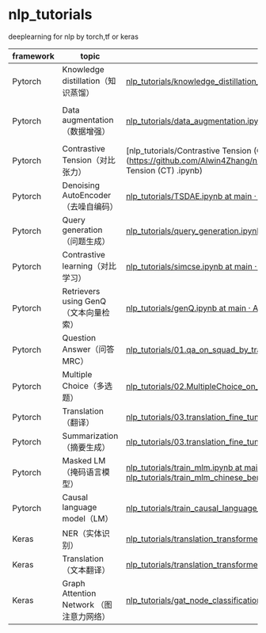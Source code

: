 # nlp_tutorials
deeplearning for nlp by torch,tf or keras

| framework | topic                                    | Current URL                                                  | Reference link                                               |
| --------- | ---------------------------------------- | ------------------------------------------------------------ | ------------------------------------------------------------ |
| Pytorch   | Knowledge distillation（知识蒸馏）       | [nlp_tutorials/knowledge_distillation_utils.ipynb at main · Alwin4Zhang/nlp_tutorials (github.com)](https://github.com/Alwin4Zhang/nlp_tutorials/blob/main/torch/knowledge_distillation_utils.ipynb) | https://github.com/AberHu/Knowledge-Distillation-Zoo         |
| Pytorch   | Data augmentation（数据增强）            | [nlp_tutorials/data_augmentation.ipynb at main · Alwin4Zhang/nlp_tutorials (github.com)](https://github.com/Alwin4Zhang/nlp_tutorials/blob/main/torch/sentence_transformers/training/data_augmentation.ipynb) | [sentence-transformers/examples/training/data_augmentation at master · UKPLab/sentence-transformers (github.com)](https://github.com/UKPLab/sentence-transformers/tree/master/examples/training/data_augmentation) |
| Pytorch   | Contrastive Tension（对比张力）          | [nlp_tutorials/Contrastive Tension (CT) .ipynb at main · Alwin4Zhang/nlp_tutorials (github.com)](https://github.com/Alwin4Zhang/nlp_tutorials/blob/main/torch/sentence_transformers/unsupervised_learning/Contrastive Tension (CT) .ipynb) | [sentence-transformers/README.md at master · UKPLab/sentence-transformers (github.com)](https://github.com/UKPLab/sentence-transformers/blob/master/examples/unsupervised_learning/CT/README.md) |
| Pytorch   | Denoising AutoEncoder（去噪自编码）      | [nlp_tutorials/TSDAE.ipynb at main · Alwin4Zhang/nlp_tutorials (github.com)](https://github.com/Alwin4Zhang/nlp_tutorials/blob/main/torch/sentence_transformers/unsupervised_learning/TSDAE.ipynb) | [sentence-transformers/README.md at master · UKPLab/sentence-transformers (github.com)](https://github.com/UKPLab/sentence-transformers/blob/master/examples/unsupervised_learning/TSDAE/README.md) |
| Pytorch   | Query generation（问题生成）             | [nlp_tutorials/query_generation.ipynb at main · Alwin4Zhang/nlp_tutorials (github.com)](https://github.com/Alwin4Zhang/nlp_tutorials/blob/main/torch/sentence_transformers/unsupervised_learning/query_generation.ipynb) | [sentence-transformers/README.md at master · UKPLab/sentence-transformers (github.com)](https://github.com/UKPLab/sentence-transformers/blob/master/examples/unsupervised_learning/query_generation/README.md) |
| Pytorch   | Contrastive learning（对比学习）         | [nlp_tutorials/simcse.ipynb at main · Alwin4Zhang/nlp_tutorials (github.com)](https://github.com/Alwin4Zhang/nlp_tutorials/blob/main/torch/sentence_transformers/unsupervised_learning/simcse.ipynb) | [sentence-transformers/README.md at master · UKPLab/sentence-transformers (github.com)](https://github.com/UKPLab/sentence-transformers/blob/master/examples/unsupervised_learning/SimCSE/README.md) |
| Pytorch   | Retrievers using GenQ （文本向量检索）   | [nlp_tutorials/genQ.ipynb at main · Alwin4Zhang/nlp_tutorials (github.com)](https://github.com/Alwin4Zhang/nlp_tutorials/blob/main/torch/sentence_transformers/genQ.ipynb) | [The Art of Asking Questions with GenQ \| Pinecone](https://www.pinecone.io/learn/genq/) |
| Pytorch   | Question Answer（问答MRC）               | [nlp_tutorials/01.qa_on_squad_by_transformers.ipynb at main · Alwin4Zhang/nlp_tutorials (github.com)](https://github.com/Alwin4Zhang/nlp_tutorials/blob/main/torch/transformers/01.qa_on_squad_by_transformers.ipynb) | [Question Answering on SQUAD - Colaboratory (google.com)](https://colab.research.google.com/github/huggingface/notebooks/blob/main/examples/question_answering.ipynb) |
| Pytorch   | Multiple Choice（多选题）                | [nlp_tutorials/02.MultipleChoice_on_swag.ipynb at main · Alwin4Zhang/nlp_tutorials (github.com)](https://github.com/Alwin4Zhang/nlp_tutorials/blob/main/torch/transformers/02.MultipleChoice_on_swag.ipynb) | [Google Colab](https://colab.research.google.com/github/huggingface/notebooks/blob/main/examples/multiple_choice.ipynb) |
| Pytorch   | Translation（翻译）                      | [nlp_tutorials/03.translation_fine_tune.ipynb at main · Alwin4Zhang/nlp_tutorials (github.com)](https://github.com/Alwin4Zhang/nlp_tutorials/blob/main/torch/transformers/03.translation_fine_tune.ipynb) | [Translation - Colaboratory (google.com)](https://colab.research.google.com/github/huggingface/notebooks/blob/main/examples/translation.ipynb) |
| Pytorch   | Summarization（摘要生成）                | [nlp_tutorials/03.translation_fine_tune.ipynb at main · Alwin4Zhang/nlp_tutorials (github.com)](https://github.com/Alwin4Zhang/nlp_tutorials/blob/main/torch/transformers/03.translation_fine_tune.ipynb) | [Summarization - Colaboratory (google.com)](https://colab.research.google.com/github/huggingface/notebooks/blob/main/examples/summarization.ipynb) |
| Pytorch   | Masked LM（掩码语言模型）                | [nlp_tutorials/train_mlm.ipynb at main · Alwin4Zhang/nlp_tutorials (github.com)](https://github.com/Alwin4Zhang/nlp_tutorials/blob/main/torch/transformers/train_mlm.ipynb)    [nlp_tutorials/train_mlm_chinese_bert_wwm.ipynb at main · Alwin4Zhang/nlp_tutorials (github.com)](https://github.com/Alwin4Zhang/nlp_tutorials/blob/main/torch/transformers/train_mlm_chinese_bert_wwm.ipynb) | [01_how-to-train.ipynb - Colaboratory (google.com)](https://colab.research.google.com/github/huggingface/blog/blob/main/notebooks/01_how_to_train.ipynb) |
| Pytorch   | Causal language model（LM）              | [nlp_tutorials/train_causal_language_model.ipynb at main · Alwin4Zhang/nlp_tutorials (github.com)](https://github.com/Alwin4Zhang/nlp_tutorials/blob/main/torch/transformers/train_causal_language_model.ipynb) | [Training a causal language model from scratch (PyTorch) - Colaboratory (google.com)](https://colab.research.google.com/github/huggingface/notebooks/blob/master/course/chapter7/section6_pt.ipynb) |
| Keras     | NER（实体识别）                          | [nlp_tutorials/translation_transformer_keras.ipynb at main · Alwin4Zhang/nlp_tutorials (github.com)](https://github.com/Alwin4Zhang/nlp_tutorials/blob/main/tf/translation_transformer_keras.ipynb) | [Named Entity Recognition using Transformers (keras.io)](https://keras.io/examples/nlp/ner_transformers/) |
| Keras     | Translation（文本翻译）                  | [nlp_tutorials/translation_transformer_keras.ipynb at main · Alwin4Zhang/nlp_tutorials (github.com)](https://github.com/Alwin4Zhang/nlp_tutorials/blob/main/tf/translation_transformer_keras.ipynb) | [English-to-Spanish translation with a sequence-to-sequence Transformer (keras.io)](https://keras.io/examples/nlp/neural_machine_translation_with_transformer/) |
| Keras     | Graph Attention Network （图注意力网络） | [nlp_tutorials/gat_node_classification.ipynb at main · Alwin4Zhang/nlp_tutorials (github.com)](https://github.com/Alwin4Zhang/nlp_tutorials/blob/main/tf/gat_node_classification.ipynb) | [Graph attention network (GAT) for node classification (keras.io)](https://keras.io/examples/graph/gat_node_classification/) |



